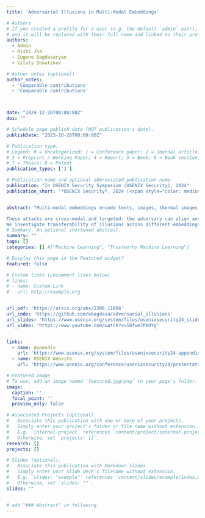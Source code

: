```yaml
---
title: 'Adversarial Illusions in Multi-Modal Embeddings'

# Authors
# If you created a profile for a user (e.g. the default `admin` user), write the username (folder name) here
# and it will be replaced with their full name and linked to their profile.
authors:
  - Admin
  - Rishi Jha
  - Eugene Bagdasaryan
  - Vitaly Shmatikov

# Author notes (optional)
author_notes:
  - 'Comparable contributions'
  - 'Comparable contributions'



date: "2024-12-26T00:00:00Z"
doi: ""

# Schedule page publish date (NOT publication's date).
publishDate: "2023-10-26T00:00:00Z"

# Publication type.
# Legend: 0 = Uncategorized; 1 = Conference paper; 2 = Journal article;
# 3 = Preprint / Working Paper; 4 = Report; 5 = Book; 6 = Book section;
# 7 = Thesis; 8 = Patent
publication_types: ['1']

# Publication name and optional abbreviated publication name.
publication: "In USENIX Security Symposium (USENIX Security), 2024"
publication_short: '*USENIX Security*, 2024 (<span style="color: mediumblue;">**Distinguished Paper Award**</span>)'


abstract: "Multi-modal embeddings encode texts, images, thermal images, sounds, and videos into a single embedding space, aligning representations across different modalities (e.g., associate an image of a dog with a barking sound). In this paper, we show that multi-modal embeddings can be vulnerable to an attack we call adversarial illusions. Given an image or a sound, an adversary can perturb it to make its embedding close to an arbitrary, adversary-chosen input in another modality. \n

These attacks are cross-modal and targeted: the adversary can align any image or sound with any target of his choice. Adversarial illusions exploit proximity in the embedding space and are thus agnostic to downstream tasks and modalities, enabling a wholesale compromise of current and future tasks, as well as modalities not available to the adversary. Using ImageBind and AudioCLIP embeddings, we demonstrate how adversarially aligned inputs, generated without knowledge of specific downstream tasks, mislead image generation, text generation, zero-shot classification, and audio retrieval. 
We investigate transferability of illusions across different embeddings and develop a black-box version of our method that we use to demonstrate the first adversarial alignment attack on Amazon's commercial, proprietary Titan embedding. Finally, we analyze countermeasures and evasion attacks."
# Summary. An optional shortened abstract.
summary: ""
tags: []
categories: [] #["Machine Learning", "Trustworhy Machine Learning"]

# Display this page in the Featured widget?
featured: false

# Custom links (uncomment lines below)
# links:
# - name: Custom Link
#   url: http://example.org


url_pdf: 'https://arxiv.org/abs/2308.11804'
url_code: 'https://github.com/ebagdasa/adversarial_illusions'
url_slides: 'https://www.usenix.org/system/files/usenixsecurity24_slides-zhang-tingwei.pdf'
url_video: 'https://www.youtube.com/watch?v=S8fwm7P0OYg'


links:
  - name: Appendix
    url: 'https://www.usenix.org/system/files/usenixsecurity24-appendix-zhang-tingwei.pdf'
  - name: USENIX Website
    url: 'https://www.usenix.org/conference/usenixsecurity24/presentation/zhang-tingwei'

# Featured image
# To use, add an image named `featured.jpg/png` to your page's folder.
image:
  caption: ''
  focal_point: ''
  preview_only: false

# Associated Projects (optional).
#   Associate this publication with one or more of your projects.
#   Simply enter your project's folder or file name without extension.
#   E.g. `internal-project` references `content/project/internal-project/index.md`.
#   Otherwise, set `projects: []`.
research: []
projects: []

# Slides (optional).
#   Associate this publication with Markdown slides.
#   Simply enter your slide deck's filename without extension.
#   E.g. `slides: "example"` references `content/slides/example/index.md`.
#   Otherwise, set `slides: ""`.
slides: ""


# add "### Abstract" in following
---
```

<style>body {text-align: justify}</style>

